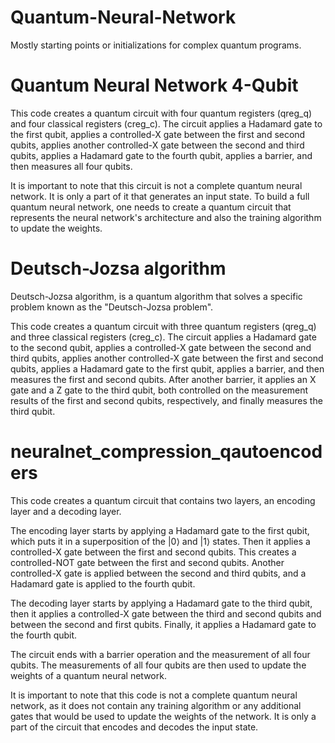 # Quantum-Neural-Network
Mostly starting points or 
initializations for complex quantum programs.

# Quantum Neural Network 4-Qubit

This code creates a quantum circuit with four quantum registers (qreg_q) and four classical registers (creg_c). The circuit applies a Hadamard gate to the first qubit, applies a controlled-X gate between the first and second qubits, applies another controlled-X gate between the second and third qubits, applies a Hadamard gate to the fourth qubit, applies a barrier, and then measures all four qubits.

It is important to note that this circuit is not a complete quantum neural network. It is only a part of it that generates an input state. To build a full quantum neural network, one needs to create a quantum circuit that represents the neural network's architecture and also the training algorithm to update the weights.

# Deutsch-Jozsa algorithm

Deutsch-Jozsa algorithm, is a quantum algorithm that solves a specific problem known as the "Deutsch-Jozsa problem".

This code creates a quantum circuit with three quantum registers (qreg_q) and three classical registers (creg_c). The circuit applies a Hadamard gate to the second qubit, applies a controlled-X gate between the second and third qubits, applies another controlled-X gate between the first and second qubits, applies a Hadamard gate to the first qubit, applies a barrier, and then measures the first and second qubits. After another barrier, it applies an X gate and a Z gate to the third qubit, both controlled on the measurement results of the first and second qubits, respectively, and finally measures the third qubit.

# neuralnet_compression_qautoencoders

This code creates a quantum circuit that contains two layers, an encoding layer and a decoding layer.

The encoding layer starts by applying a Hadamard gate to the first qubit, which puts it in a superposition of the |0⟩ and |1⟩ states. Then it applies a controlled-X gate between the first and second qubits. This creates a controlled-NOT gate between the first and second qubits. Another controlled-X gate is applied between the second and third qubits, and a Hadamard gate is applied to the fourth qubit.

The decoding layer starts by applying a Hadamard gate to the third qubit, then it applies a controlled-X gate between the third and second qubits and between the second and first qubits. Finally, it applies a Hadamard gate to the fourth qubit.

The circuit ends with a barrier operation and the measurement of all four qubits. The measurements of all four qubits are then used to update the weights of a quantum neural network.

It is important to note that this code is not a complete quantum neural network, as it does not contain any training algorithm or any additional gates that would be used to update the weights of the network. It is only a part of the circuit that encodes and decodes the input state.
